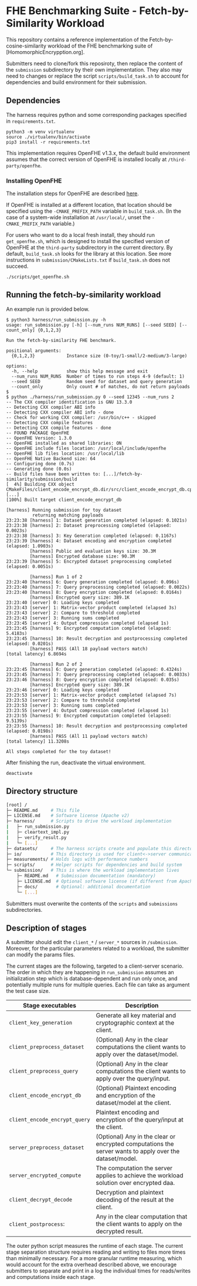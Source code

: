 # FHE Benchmarking Suite - Fetch-by-Similarity Workload

This repository contains a reference implementation of the
Fetch-by-cosine-similarity workload of the FHE benchmarking suite of
[HomomorphicEncrypption.org].

Submitters need to clone/fork this reposiroty, then replace the content of
the `submission` subdirectory by their own implementation.
They also may need to changes or replace the script `scripts/build_task.sh`
to account for dependencies and build environment for their submission.

## Dependencies

The harness requires python and some corresponding packages specified in `requirements.txt`. 
```console
python3 -m venv virtualenv
source ./virtualenv/bin/activate
pip3 install -r requirements.txt
```

This implementation requires OpenFHE v1.3.x, the default build environment
assumes that the correct version of OpenFHE is installed locally at
`/third-party/openfhe`.

### Installing OpenFHE

The installation steps for OpenFHE are described [here](https://openfhe-development.readthedocs.io/en/latest/sphinx_rsts/intro/installation/installation.html).  

If OpenFHE is installed at a different location, that location should be
specified using the `-CMAKE_PREFIX_PATH` variable in `build_task.sh`.
(In the case of a system-wide installation at `/usr/local/`, unset the
`-CMAKE_PREFIX_PATH` variable.)

For users who want to do a local fresh install, they should run `get_openfhe.sh`,
which is designed to install the specified version of OpenFHE at the
`third-party` subdirectory in the current directory.
By default, `build_task.sh` looks for the library at this location. See more
instructions in `submission/CMakeLists.txt` if `build_task.sh` does not succeed.

```console
./scripts/get_openfhe.sh
```

## Running the fetch-by-similarity workload

An example run is provided below.

```console
$ python3 harness/run_submission.py -h
usage: run_submission.py [-h] [--num_runs NUM_RUNS] [--seed SEED] [--count_only] {0,1,2,3}

Run the fetch-by-similarity FHE benchmark.

positional arguments:
  {0,1,2,3}            Instance size (0-toy/1-small/2-medium/3-large)

options:
  -h, --help           show this help message and exit
  --num_runs NUM_RUNS  Number of times to run steps 4-9 (default: 1)
  --seed SEED          Random seed for dataset and query generation
  --count_only         Only count # of matches, do not return payloads
$
$ python ./harness/run_submission.py 0 --seed 12345 --num_runs 2
-- The CXX compiler identification is GNU 13.3.0
-- Detecting CXX compiler ABI info
-- Detecting CXX compiler ABI info - done
-- Check for working CXX compiler: /usr/bin/c++ - skipped
-- Detecting CXX compile features
-- Detecting CXX compile features - done
-- FOUND PACKAGE OpenFHE
-- OpenFHE Version: 1.3.0
-- OpenFHE installed as shared libraries: ON
-- OpenFHE include files location: /usr/local/include/openfhe
-- OpenFHE lib files location: /usr/local/lib
-- OpenFHE Native Backend size: 64
-- Configuring done (0.7s)
-- Generating done (0.0s)
-- Build files have been written to: [...]/fetch-by-similarity/submission/build
[  4%] Building CXX object CMakeFiles/client_encode_encrypt_db.dir/src/client_encode_encrypt_db.cpp.o
[...]
[100%] Built target client_encode_encrypt_db

[harness] Running submission for toy dataset
          returning matching payloads
23:23:38 [harness] 1: Dataset generation completed (elapsed: 0.1021s)
23:23:38 [harness] 2: Dataset preprocessing completed (elapsed: 0.0023s)
23:23:38 [harness] 3: Key Generation completed (elapsed: 0.1167s)
23:23:39 [harness] 4: Dataset encoding and encryption completed (elapsed: 1.0903s)
         [harness] Public and evaluation keys size: 30.3M
         [harness] Encrypted database size: 90.3M
23:23:39 [harness] 5: Encrypted dataset preprocessing completed (elapsed: 0.0051s)

         [harness] Run 1 of 2
23:23:40 [harness] 6: Query generation completed (elapsed: 0.096s)
23:23:40 [harness] 7: Query preprocessing completed (elapsed: 0.0022s)
23:23:40 [harness] 8: Query encryption completed (elapsed: 0.0164s)
         [harness] Encrypted query size: 389.1K
23:23:40 [server] 0: Loading keys completed
23:23:43 [server] 1: Matrix-vector product completed (elapsed 3s)
23:23:43 [server] 2: Compare to threshold completed
23:23:43 [server] 3: Running sums completed
23:23:45 [server] 4: Output compression completed (elapsed 1s)
23:23:45 [harness] 9: Encrypted computation completed (elapsed: 5.4183s)
23:23:45 [harness] 10: Result decryption and postprocessing completed (elapsed: 0.0201s)
         [harness] PASS (All 18 payload vectors match)
[total latency] 6.8694s

         [harness] Run 2 of 2
23:23:45 [harness] 6: Query generation completed (elapsed: 0.4324s)
23:23:45 [harness] 7: Query preprocessing completed (elapsed: 0.0033s)
23:23:46 [harness] 8: Query encryption completed (elapsed: 0.035s)
         [harness] Encrypted query size: 389.1K
23:23:46 [server] 0: Loading keys completed
23:23:53 [server] 1: Matrix-vector product completed (elapsed 7s)
23:23:53 [server] 2: Compare to threshold completed
23:23:53 [server] 3: Running sums completed
23:23:55 [server] 4: Output compression completed (elapsed 1s)
23:23:55 [harness] 9: Encrypted computation completed (elapsed: 9.5139s)
23:23:55 [harness] 10: Result decryption and postprocessing completed (elapsed: 0.0198s)
         [harness] PASS (All 11 payload vectors match)
[total latency] 11.3208s

All steps completed for the toy dataset!
```

After finishing the run, deactivate the virtual environment.
```console
deactivate
```

## Directory structure

```bash
[root] /
├─ README.md     # This file
├─ LICENSE.md    # Software license (Apache v2)
├─ harness/      # Scripts to drive the workload implementation
|   ├─ run_submission.py
|   ├─ cleartext_impl.py
|   ├─ verify_result.py
|   └─ [...]
├─ datasets/     # The harness scripts create and populate this directory
├─ io/           # This directory is used for client<->server communication
├─ measurements/ # Holds logs with performance numbers
├─ scripts/      # Helper scripts for dependencies and build system
└─ submission/   # This is where the workload implementation lives
    ├─ README.md   # Submission documentation (mandatory)
    ├─ LICENSE.md  # Optional software license (if different from Apache v2)
    ├─ docs/       # Optional: additional documentation
    └─ [...]
```
Submitters must overwrite the contents of the `scripts` and `submissions`
subdirectories.

## Description of stages

A submitter should edit the `client_*` / `server_*` sources in `/submission`. 
Moreover, for the particular parameters related to a workload, the submitter can modify the params files.

The current stages are the following, targeted to a client-server scenario.
The order in which they are happening in `run_submission` assumes an initialization step which is 
database-dependent and run only once, and potentially multiple runs for multiple queries.
Each file can take as argument the test case size.


| Stage executables                | Description |
|----------------------------------|-------------|
| `client_key_generation`          | Generate all key material and cryptographic context at the client.           
| `client_preprocess_dataset`      | (Optional) Any in the clear computations the client wants to apply over the dataset/model.
| `client_preprocess_query`        | (Optional) Any in the clear computations the client wants to apply over the query/input.
| `client_encode_encrypt_db`       | (Optional) Plaintext encoding and encryption of the dataset/model at the client.
| `client_encode_encrypt_query`    | Plaintext encoding and encryption of the query/input at the client.
| `server_preprocess_dataset`      | (Optional) Any in the clear or encrypted computations the server wants to apply over the dataset/model.
| `server_encrypted_compute`       | The computation the server applies to achieve the workload solution over encrypted daa.
| `client_decrypt_decode`          | Decryption and plaintext decoding of the result at the client.
| `client_postprocess`:            | Any in the clear computation that the client wants to apply on the decrypted result.


The outer python script measures the runtime of each stage.
The current stage separation structure requires reading and writing to files more times than minimally necessary.
For a more granular runtime measuring, which would account for the extra overhead described above, we encourage
submitters to separate and print in a log the individual times for reads/writes and computations inside each stage.

